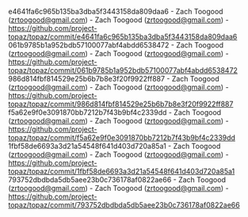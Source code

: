 e4641fa6c965b135ba3dba5f3443158da809daa6 - Zach Toogood (zrtoogood@gmail.com) - Zach Toogood (zrtoogood@gmail.com) - https://github.com/project-topaz/topaz/commit/e4641fa6c965b135ba3dba5f3443158da809daa6
061b9785b1a952bdb57100077abf4abdd6538472 - Zach Toogood (zrtoogood@gmail.com) - Zach Toogood (zrtoogood@gmail.com) - https://github.com/project-topaz/topaz/commit/061b9785b1a952bdb57100077abf4abdd6538472
986d814fbf814529e25b6b7b8e3f20f9922ff887 - Zach Toogood (zrtoogood@gmail.com) - Zach Toogood (zrtoogood@gmail.com) - https://github.com/project-topaz/topaz/commit/986d814fbf814529e25b6b7b8e3f20f9922ff887
f5a62e9f0e3091870bb7212b7f43b9bf4c2339dd - Zach Toogood (zrtoogood@gmail.com) - Zach Toogood (zrtoogood@gmail.com) - https://github.com/project-topaz/topaz/commit/f5a62e9f0e3091870bb7212b7f43b9bf4c2339dd
1fbf58de6693a3d21a54548f641d403d720a85a1 - Zach Toogood (zrtoogood@gmail.com) - Zach Toogood (zrtoogood@gmail.com) - https://github.com/project-topaz/topaz/commit/1fbf58de6693a3d21a54548f641d403d720a85a1
793752dbdbda5db5aee23b0c736178af0822ae66 - Zach Toogood (zrtoogood@gmail.com) - Zach Toogood (zrtoogood@gmail.com) - https://github.com/project-topaz/topaz/commit/793752dbdbda5db5aee23b0c736178af0822ae66
